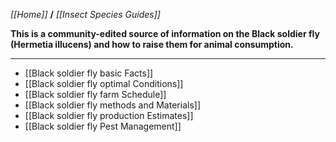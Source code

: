 _[[Home]]_ **/** _[[Insect Species Guides]]_

**This is a community-edited source of information on the Black soldier fly (Hermetia illucens) and how to raise them for animal consumption.**

***

* [[Black soldier fly basic Facts]]
* [[Black soldier fly optimal Conditions]]
* [[Black soldier fly farm Schedule]] 
* [[Black soldier fly methods and Materials]]
* [[Black soldier fly production Estimates]]
* [[Black soldier fly Pest Management]]